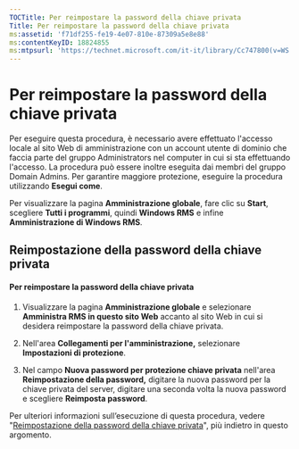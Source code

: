 ```yaml
---
TOCTitle: Per reimpostare la password della chiave privata
Title: Per reimpostare la password della chiave privata
ms:assetid: 'f71df255-fe19-4e07-810e-87309a5e8e88'
ms:contentKeyID: 18824855
ms:mtpsurl: 'https://technet.microsoft.com/it-it/library/Cc747800(v=WS.10)'
---
```


Per reimpostare la password della chiave privata
================================================

Per eseguire questa procedura, è necessario avere effettuato l'accesso locale al sito Web di amministrazione con un account utente di dominio che faccia parte del gruppo Administrators nel computer in cui si sta effettuando l'accesso. La procedura può essere inoltre eseguita dai membri del gruppo Domain Admins. Per garantire maggiore protezione, eseguire la procedura utilizzando **Esegui come**.

Per visualizzare la pagina **Amministrazione globale**, fare clic su **Start**, scegliere **Tutti i programmi**, quindi **Windows RMS** e infine **Amministrazione di Windows RMS**.

Reimpostazione della password della chiave privata
--------------------------------------------------

#### Per reimpostare la password della chiave privata

1.  Visualizzare la pagina **Amministrazione globale** e selezionare **Amministra RMS in questo sito Web** accanto al sito Web in cui si desidera reimpostare la password della chiave privata.

2.  Nell'area **Collegamenti per l'amministrazione,** selezionare **Impostazioni di protezione**.

3.  Nel campo **Nuova password per protezione chiave privata** nell'area **Reimpostazione della password,** digitare la nuova password per la chiave privata del server, digitare una seconda volta la nuova password e scegliere **Reimposta password**.

Per ulteriori informazioni sull’esecuzione di questa procedura, vedere "[Reimpostazione della password della chiave privata](https://technet.microsoft.com/ceba927e-a7fd-4b06-bb70-5e5d9d6d099c)", più indietro in questo argomento.
